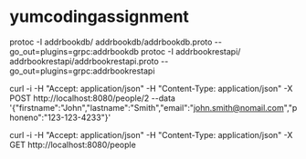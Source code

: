 # yumcodingassignment

protoc -I addrbookdb/ addrbookdb/addrbookdb.proto --go_out=plugins=grpc:addrbookdb
protoc -I addrbookrestapi/ addrbookrestapi/addrbookrestapi.proto --go_out=plugins=grpc:addrbookrestapi

curl -i -H "Accept: application/json" -H "Content-Type: application/json" -X POST http://localhost:8080/people/2 --data '{"firstname":"John","lastname":"Smith","email":"john.smith@nomail.com","phoneno":"123-123-4233"}'

curl -i -H "Accept: application/json" -H "Content-Type: application/json" -X GET http://localhost:8080/people